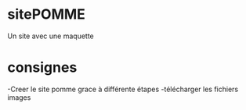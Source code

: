  # sitePOMME
 Un site avec une maquette
 # consignes
 -Creer le site pomme grace à différente étapes
 -télécharger les fichiers images
